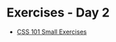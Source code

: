 # Exercises - Day 2

* [CSS 101 Small Exercises](https://learn.digitalcrafts.com/immersive/lessons/front-end-foundations/css-101/#small)